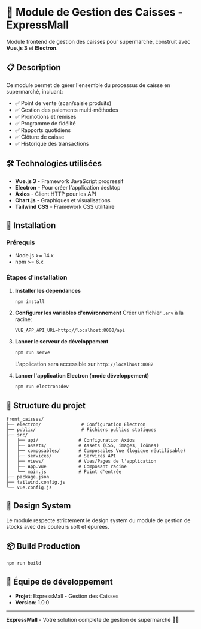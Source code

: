 # 🛒 Module de Gestion des Caisses - ExpressMall

Module frontend de gestion des caisses pour supermarché, construit avec **Vue.js 3** et **Electron**.

## 📋 Description

Ce module permet de gérer l'ensemble du processus de caisse en supermarché, incluant:
- ✅ Point de vente (scan/saisie produits)
- ✅ Gestion des paiements multi-méthodes
- ✅ Promotions et remises
- ✅ Programme de fidélité
- ✅ Rapports quotidiens
- ✅ Clôture de caisse
- ✅ Historique des transactions

## 🛠️ Technologies utilisées

- **Vue.js 3** - Framework JavaScript progressif
- **Electron** - Pour créer l'application desktop
- **Axios** - Client HTTP pour les API
- **Chart.js** - Graphiques et visualisations
- **Tailwind CSS** - Framework CSS utilitaire

## 🚀 Installation

### Prérequis
- Node.js >= 14.x
- npm >= 6.x

### Étapes d'installation

1. **Installer les dépendances**
   ```bash
   npm install
   ```

2. **Configurer les variables d'environnement**
   Créer un fichier `.env` à la racine:
   ```env
   VUE_APP_API_URL=http://localhost:8000/api
   ```

3. **Lancer le serveur de développement**
   ```bash
   npm run serve
   ```
   L'application sera accessible sur `http://localhost:8082`

4. **Lancer l'application Electron (mode développement)**
   ```bash
   npm run electron:dev
   ```

## 📁 Structure du projet

```
front_caisses/
├── electron/               # Configuration Electron
├── public/                 # Fichiers publics statiques
├── src/
│   ├── api/               # Configuration Axios
│   ├── assets/            # Assets (CSS, images, icônes)
│   ├── composables/       # Composables Vue (logique réutilisable)
│   ├── services/          # Services API
│   ├── views/             # Vues/Pages de l'application
│   ├── App.vue            # Composant racine
│   └── main.js            # Point d'entrée
├── package.json
├── tailwind.config.js
└── vue.config.js
```

## 🎨 Design System

Le module respecte strictement le design system du module de gestion de stocks avec des couleurs soft et épurées.

## 📦 Build Production

```bash
npm run build
```

## 👥 Équipe de développement

- **Projet**: ExpressMall - Gestion des Caisses
- **Version**: 1.0.0

---

**ExpressMall** - Votre solution complète de gestion de supermarché 🛒✨
